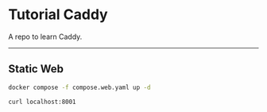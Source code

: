 # Tutorial Caddy

A repo to learn Caddy.

---

## Static Web

```sh
docker compose -f compose.web.yaml up -d

curl localhost:8001
```
